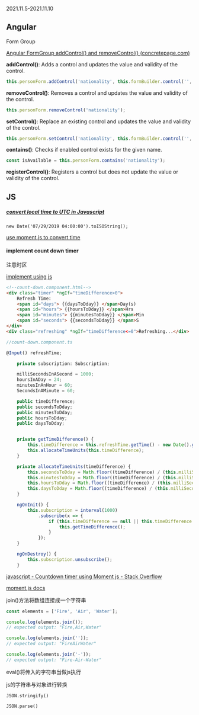 2021.11.5-2021.11.10

## Angular



Form Group

[Angular FormGroup addControl() and removeControl() (concretepage.com)](https://www.concretepage.com/angular/angular-formgroup-addcontrol-removecontrol)

**addControl()**: Adds a control and updates the value and validity of the control.

```typescript
this.personForm.addControl('nationality', this.formBuilder.control('', [Validators.required])); 
```

**removeControl()**: Removes a control and updates the value and validity of the control.

```typescript
this.personForm.removeControl('nationality'); 
```

**setControl()**: Replace an existing control and updates the value and validity of the control.

```typescript
this.personForm.setControl('nationality', this.formBuilder.control('', [Validators.required])); 
```

**contains()**: Checks if enabled control exists for the given name.

```typescript
const isAvailable = this.personForm.contains('nationality'); 
```

**registerControl()**: Registers a control but does not update the value or validity of the control.



## JS

##### [convert local time to UTC  in Javascript](https://javascript.plainenglish.io/it-is-really-easy-to-convert-local-time-to-utc-in-javascript-7e6a78460a7d)

```
new Date('07/29/2019 04:00:00').toISOString();

```

[use moment.js to convert time](https://www.cluemediator.com/convert-local-time-to-another-timezone-using-moment-js#cuttlt)

#### implement count down timer

注意时区

[implement using js](https://javascript.plainenglish.io/implement-a-countdown-timer-with-rxjs-in-angular-3852f21a4ea0) 

```html
<!--count-down.component.html-->
<div class="timer" *ngIf="timeDifference>0">
    Refresh Time:
    <span id="days"> {{daysToDday}} </span>Day(s)
    <span id="hours"> {{hoursToDday}} </span>Hrs
    <span id="minutes"> {{minutesToDday}} </span>Min
    <span id="seconds"> {{secondsToDday}} </span>S
</div>
<div class="refreshing" *ngIf="timeDifference<=0">Refreshing...</div>
```



```typescript
//count-down.component.ts

@Input() refreshTime;

    private subscription: Subscription;

    milliSecondsInASecond = 1000;
    hoursInADay = 24;
    minutesInAnHour = 60;
    SecondsInAMinute = 60;

    public timeDifference;
    public secondsToDday;
    public minutesToDday;
    public hoursToDday;
    public daysToDday;


    private getTimeDifference() {
        this.timeDifference = this.refreshTime.getTime() - new Date().getTime();
        this.allocateTimeUnits(this.timeDifference);
    }

    private allocateTimeUnits(timeDifference) {
        this.secondsToDday = Math.floor((timeDifference) / (this.milliSecondsInASecond) % this.SecondsInAMinute);
        this.minutesToDday = Math.floor((timeDifference) / (this.milliSecondsInASecond * this.minutesInAnHour) % this.SecondsInAMinute);
        this.hoursToDday = Math.floor((timeDifference) / (this.milliSecondsInASecond * this.minutesInAnHour * this.SecondsInAMinute) % this.hoursInADay);
        this.daysToDday = Math.floor((timeDifference) / (this.milliSecondsInASecond * this.minutesInAnHour * this.SecondsInAMinute * this.hoursInADay));
    }

    ngOnInit() {
        this.subscription = interval(1000)
            .subscribe(x => {
                if (this.timeDifference == null || this.timeDifference > 0) {
                    this.getTimeDifference();
                }
            });
    }

    ngOnDestroy() {
        this.subscription.unsubscribe();
    }
```



[javascript - Countdown timer using Moment js - Stack Overflow](https://stackoverflow.com/questions/16129157/countdown-timer-using-moment-js)

[moment.js docs](https://momentjs.com/timezone/docs/)



join()方法将数组连接成一个字符串

```javascript
const elements = ['Fire', 'Air', 'Water'];

console.log(elements.join());
// expected output: "Fire,Air,Water"

console.log(elements.join(''));
// expected output: "FireAirWater"

console.log(elements.join('-'));
// expected output: "Fire-Air-Water"
```

eval()将传入的字符串当做js执行

js的字符串与对象进行转换

```
JSON.stringify()

JSON.parse()
```


